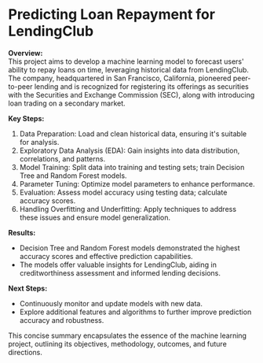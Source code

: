 # Predicting Loan Repayment for LendingClub

**Overview:**\
This project aims to develop a machine learning model to forecast users' ability to repay loans on time, leveraging historical data from LendingClub. The company, headquartered in San Francisco, California, pioneered peer-to-peer lending and is recognized for registering its offerings as securities with the Securities and Exchange Commission (SEC), along with introducing loan trading on a secondary market.

**Key Steps:**
1) Data Preparation: Load and clean historical data, ensuring it's suitable for analysis.
2) Exploratory Data Analysis (EDA): Gain insights into data distribution, correlations, and patterns.
3) Model Training: Split data into training and testing sets; train Decision Tree and Random Forest models.
4) Parameter Tuning: Optimize model parameters to enhance performance.
5) Evaluation: Assess model accuracy using testing data; calculate accuracy scores.
6) Handling Overfitting and Underfitting: Apply techniques to address these issues and ensure model generalization.

**Results:**
 * Decision Tree and Random Forest models demonstrated the highest accuracy scores and effective prediction capabilities.
 * The models offer valuable insights for LendingClub, aiding in creditworthiness assessment and informed lending decisions.

**Next Steps:**
 * Continuously monitor and update models with new data.
 * Explore additional features and algorithms to further improve prediction accuracy and robustness.

This concise summary encapsulates the essence of the machine learning project, outlining its objectives, methodology, outcomes, and future directions.
